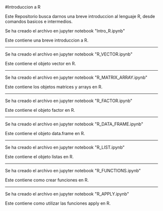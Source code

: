 #Introduccion a R

Este Repositorio busca darnos una breve introduccion al lenguaje R, desde comandos basicos e intermedios.

Se ha creado el archivo en jupyter notebook "Intro_R.ipynb"

Este contiene una breve introduccion a R.

*****************************************************************************************************

Se ha creado el archivo en jupyter notebook "R_VECTOR.ipynb"

Este contiene el objeto vector en R.

*****************************************************************************************************

Se ha creado el archivo en jupyter notebook "R_MATRIX_ARRAY.ipynb"

Este contiene los objetos matrices y arrays en R.

*****************************************************************************************************

Se ha creado el archivo en jupyter notebook "R_FACTOR.ipynb"

Este contiene el objeto factor en R.

*****************************************************************************************************

Se ha creado el archivo en jupyter notebook "R_DATA_FRAME.ipynb"

Este contiene el objeto data.frame en R.

*****************************************************************************************************

Se ha creado el archivo en jupyter notebook "R_LIST.ipynb"

Este contiene el objeto listas en R.

*****************************************************************************************************

Se ha creado el archivo en jupyter notebook "R_FUNCTIONS.ipynb"

Este contiene como crear funciones en R.

*****************************************************************************************************

Se ha creado el archivo en jupyter notebook "R_APPLY.ipynb"

Este contiene como utilizar las funciones apply en R.


